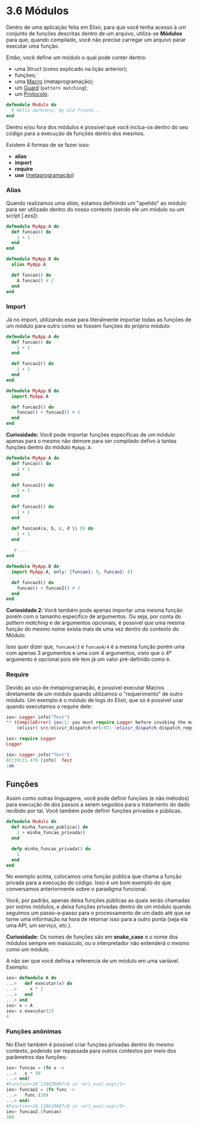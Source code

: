 # 3.6 Módulos

Dentro de uma aplicação feita em Elixir, para que você tenha acesso à um conjunto de funções descritas dentro de um arquivo, utiliza-se **Módulos** para que, quando compilado, você não precise carregar um arquivo parar executar uma função.

Então, você define um módulo o qual pode conter dentro:

 - uma Struct (como explicado na lição anterior);
 - funções;
 - uma [Macro](https://elixirschool.com/pt/lessons/advanced/metaprogramming/) (metaprogramação);
 - um [Guard](https://elixirschool.com/pt/lessons/basics/functions/#guards) (`pattern matching`);
 - um [Protocolo](https://elixirschool.com/pt/lessons/advanced/protocols/).

```elixir
defmodule Modulo do
  # Hello darkness, my old friend...
end
```

Dentro e/ou fora dos módulos é possível que você inclua-os dentro do seu código para a execução de funções dentro dos mesmos.

Existem 4 formas de se fazer isso:

 - **alias**
 - **import**
 - **require**
 - **use** ([metaprogramação](https://elixirschool.com/pt/lessons/advanced/metaprogramming/))

### Alias

Quando realizamos uma *alias*, estamos definindo um "apelido" ao módulo para ser utilizado dentro do nosso contexto (sendo ele um módulo ou um script [.exs]):

```elixir
defmodule MyApp.A do
  def funcao() do
    1 + 1
  end
end

defmodule MyApp.B do
  alias MyApp.A

  def funcao() do
    A.funcao() # 2
  end
end
```

### Import

Já no import, utilizando esse para literalmente importar todas as funções de um módulo para outro como se fossem funções do próprio módulo:

```elixir
defmodule MyApp.A do
  def funcao() do
    1 + 1
  end

  def funcao2() do
    1 + 1
  end
end

defmodule MyApp.B do
  import MyApp.A

  def funcao3() do
    funcao() + funcao2() # 4
  end
end
```

**Curiosidade:** Você pode importar funções específicas de um módulo apenas para o mesmo não demore para ser compilado defivo à tantas funções dentro do módulo `MyApp.A`:

```elixir
defmodule MyApp.A do
  def funcao() do
    1 + 1
  end

  def funcao2() do
    1 + 1
  end

  def funcao3() do
    1 + 1
  end

  def funcao4(a, b, c, d \\ 0) do
    1 + 1
  end
   
   # ...
end

defmodule MyApp.B do
  import MyApp.A, only: [funcao1: 0, funcao2: 0]

  def funcao3() do
    funcao() + funcao2() # 4
  end
end
```

**Curiosidade 2:** Você também pode apenas importar uma mesma função porém com o tamanho específico de argumentos.  Ou seja, por conta do *pattern matching* e de argumentos opcionais, é possível que uma mesma função do mesmo nome exista mais de uma vez dentro do contexto do Módulo.

Isso quer dizer que, `funcao4/3` e `funcao4/4` é a mesma função porém uma com apenas 3 argumentos e uma com 4 argumentos, visto que o 4º argumento é opcional pois ele tem já um valor pré-definido como `0`.

### Require

Devido ao uso de metaprogramação, é possível executar Macros diretamente de um módulo quando utilizamos o "requerimento" de outro módulo. Um exemplo é o módulo de logs do Elixir, que só é possível usar quando executamos o require dele:

```elixir
iex> Logger.info("Test")
** (CompileError) iex:1: you must require Logger before invoking the macro Logger.info/1
    (elixir) src/elixir_dispatch.erl:97: :elixir_dispatch.dispatch_require/6

iex> require Logger
Logger

iex> Logger.info("Test")
03:39:21.479 [info]  Test
:ok
```

## Funções

Assim como outras linguagens, você pode definir funções (e não métodos) para execução de dos passos a serem seguidos para o tratamento do dado recibido por tal. Você também pode definir funções privadas e públicas.

```elixir
defmodule Modulo do
  def minha_funcao_publica() do
    1 + minha_funcao_privada()
  end

  defp minha_funcao_privada() do
    1
  end
end
```

No exemplo acima, colocamos uma função pública que chama a função privada para a execução do código. Isso é um bom exemplo do que conversamos anteriormente sobre o paradigma funcional.

Você, por padrão, apenas deixa funções públicas as quais serão chamadas por outros módulos, e deixa funções privadas dentro de um módulo quando seguimos um passo-a-passo para o processamento de um dado até que se torne uma informação na hora de retornar isso para a outro ponta (seja ela uma API, um serviço, etc.).

**Curiosidade:** Os nomes de funções são em **snake_case** e o nome dos módulos sempre em maiúsculo, ou o interpretador não entenderá o mesmo como um módulo.

A não ser que você defina a referencia de um módulo em uma variável. Exemplo:

```elixir
iex> defmodule A do
...>   def executar(x) do
...>     x * 2
...>   end
...> end
iex> x = A
iex> x.executar(2)
4
```

### Funções anônimas

No Elixir também é possível criar funções privadas dentro do mesmo contexto, podendo ser repassada para outros contextos por meio dos parâmetros das funções:

```elixir
iex> funcao = (fn x ->
...>   x * 30
...> end)
#Function<20.128620087/0 in :erl_eval.expr/5>
iex> funcao2 = (fn func ->
...>   func.(10)
...> end)
#Function<20.128620087/0 in :erl_eval.expr/5>
iex> funcao2.(funcao)
300
```